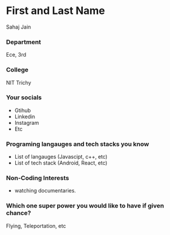 # First and Last Name

Sahaj Jain

### Department

Ece, 3rd

### College

NIT Trichy

### Your socials

- Gtihub
- Linkedin
- Instagram
- Etc

### Programing langauges and tech stacks you know

- List of langauges (Javascipt, c++, etc)
- List of tech stack (Android, React, etc)

### Non-Coding Interests

- watching documentaries.

### Which one super power you would like to have if given chance?

Flying, Teleportation, etc
